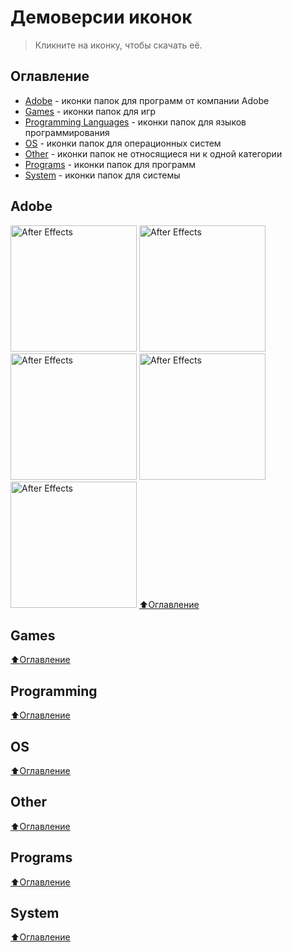 # Демоверсии иконок
> Кликните на иконку, чтобы скачать её.

## Оглавление
- [Adobe](#Adobe) - иконки папок для программ от компании Adobe
- [Games](#Games) - иконки папок для игр
- [Programming Languages](#Programming)  - иконки папок для языков программирования
- [OS](#OS) - иконки папок для операционных систем
- [Other](#Other) - иконки папок не относящиеся ни к одной категории
- [Programs](#Programs) - иконки папок для программ
- [System](#System)  - иконки папок для системы

## Adobe
<a href="./Adobe/after_effects.ico" title="" download><img src="./Adobe/after_effects.ico" alt="After Effects" width="202"></a>
<a href="./Adobe/after_effects.ico" title="" download><img src="./Adobe/after_effects.ico" alt="After Effects" width="202"></a>
<a href="./Adobe/after_effects.ico" title="" download><img src="./Adobe/after_effects.ico" alt="After Effects" width="202"></a>
<a href="./Adobe/after_effects.ico" title="" download><img src="./Adobe/after_effects.ico" alt="After Effects" width="202"></a>
<a href="./Adobe/after_effects.ico" title="" download><img src="./Adobe/after_effects.ico" alt="After Effects" width="202"></a>
[:arrow_up:Оглавление](#Оглавление)

## Games

[:arrow_up:Оглавление](#Оглавление)

## Programming

[:arrow_up:Оглавление](#Оглавление)

## OS

[:arrow_up:Оглавление](#Оглавление)

## Other

[:arrow_up:Оглавление](#Оглавление)

## Programs

[:arrow_up:Оглавление](#Оглавление)

## System

[:arrow_up:Оглавление](#Оглавление)
